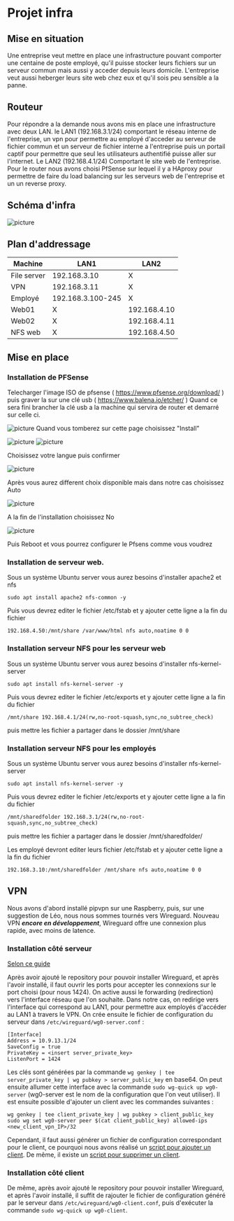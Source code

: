 # Projet infra
## Mise en situation
Une entreprise veut mettre en place une infrastructure pouvant comporter une centaine de poste employé, qu'il puisse stocker leurs fichiers sur un serveur commun mais aussi y acceder depuis leurs domicile. L'entreprise veut aussi heberger leurs site web chez eux et qu'il sois peu sensible a la panne.
## Routeur
Pour répondre a la demande nous avons mis en place une infrastructure avec deux LAN. le LAN1 (192.168.3.1/24) comportant le réseau interne de l'entreprise, un vpn pour permettre au employé d'acceder au serveur de fichier commun et un serveur de fichier interne a l'entreprise puis un portail captif pour permettre que seul les utilisateurs authentifié puisse aller sur l'internet. Le LAN2 (192.168.4.1/24) Comportant le site web de l'entreprise. Pour le router nous avons choisi PfSense sur lequel il y a HAproxy pour permettre de faire du load balancing sur les serveurs web de l'entreprise et un un reverse proxy.
## Schéma d'infra
![picture](/image/projet_infra.png)
## Plan d'addressage
|Machine|LAN1|LAN2|
|-------|----|----|
|File server	|192.168.3.10	 |	X  |
|VPN		|192.168.3.11	 |	X  |
|Employé		|192.168.3.100-245	 |	X  |
|Web01		| X |192.168.4.10  |
|Web02		| X |192.168.4.11  |
|NFS web		| X |192.168.4.50  |
## Mise en place
### Installation de PFSense
Telecharger l'image ISO de pfsense ( https://www.pfsense.org/download/ ) puis graver la sur une clé usb ( https://www.balena.io/etcher/ )
Quand ce sera fini brancher la clé usb a la machine qui servira de router et demarré sur celle ci.

![picture](/image/pfsense-4.jpg)
Quand vous tomberez sur cette page choisissez "Install"

![picture](/image/pfsense-5.jpg)
![picture](/image/pfsense-6.jpg)

Choisissez votre langue puis confirmer

![picture](/image/pfsense-7.jpg)

Après vous aurez different choix disponible mais dans notre cas choisissez Auto

![picture](/image/pfsense-9.jpg)

A la fin de l'installation choisissez No

![picture](/image/pfsense-10.jpg)

Puis Reboot et vous pourrez configurer le Pfsens comme vous voudrez

### Installation de serveur web.
Sous un système Ubuntu server vous aurez besoins d'installer apache2 et nfs
```
sudo apt install apache2 nfs-common -y
```
Puis vous devrez editer le fichier /etc/fstab et y ajouter cette ligne a la fin du fichier
```
192.168.4.50:/mnt/share /var/www/html nfs auto,noatime 0 0
```
### Installation serveur NFS pour les serveur web
Sous un système Ubuntu server vous aurez besoins d'installer nfs-kernel-server
```
sudo apt install nfs-kernel-server -y
```
Puis vous devrez editer le fichier /etc/exports et y ajouter cette ligne a la fin du fichier
```
/mnt/share 192.168.4.1/24(rw,no-root-squash,sync,no_subtree_check)
```
puis mettre les fichier a partager dans le dossier /mnt/share
### Installation serveur NFS pour les employés
Sous un système Ubuntu server vous aurez besoins d'installer nfs-kernel-server
```
sudo apt install nfs-kernel-server -y
```
Puis vous devrez editer le fichier /etc/exports et y ajouter cette ligne a la fin du fichier
```
/mnt/sharedfolder 192.168.3.1/24(rw,no-root-squash,sync,no_subtree_check)
```
puis mettre les fichier a partager dans le dossier /mnt/sharedfolder/

Les employé devront editer leurs fichier /etc/fstab et y ajouter cette ligne a la fin du fichier
```
192.168.3.10:/mnt/sharedfolder /mnt/share nfs auto,noatime 0 0
```
## VPN
Nous avons d'abord installé pipvpn sur une Raspberry, puis, sur une suggestion de Léo, nous nous sommes tournés vers Wireguard. Nouveau VPN ***encore en développement***, Wireguard offre une connexion plus rapide, avec moins de latence.
### Installation côté serveur
[Selon ce guide](https://www.ckn.io/blog/2017/11/14/wireguard-vpn-typical-setup/)

Après avoir ajouté le repository pour pouvoir installer Wireguard, et après l'avoir installé, il faut ouvrir les ports pour accepter les connexions sur le port choisi (pour nous 1424). On active aussi le forwarding (redirection) vers l'interface réseau que l'on souhaite. Dans notre cas, on redirige vers l'interface qui correspond au LAN1, pour permettre aux employés d'accéder au LAN1 à travers le VPN. On crée ensuite le fichier de configuration du serveur dans `/etc/wireguard/wg0-server.conf` :

```
[Interface]
Address = 10.9.13.1/24
SaveConfig = true
PrivateKey = <insert server_private_key>
ListenPort = 1424
```

Les clés sont générées par la commande `wg genkey | tee server_private_key | wg pubkey > server_public_key` en base64.
On peut ensuite allumer cette interface avec la commande `sudo wg-quick up wg0-server` (wg0-server est le nom de la configuration que l'on veut utiliser).
Il est ensuite possible d'ajouter un client avec les commandes suivantes :
```
wg genkey | tee client_private_key | wg pubkey > client_public_key
sudo wg set wg0-server peer $(cat client_public_key) allowed-ips <new_client_vpn_IP>/32
```
Cependant, il faut aussi générer un fichier de configuration correspondant pour le client, ce pourquoi nous avons réalisé un [script pour ajouter un client](/wireguard/addclient.sh). De même, il existe un [script pour supprimer un client](/wireguard/removeclient.sh).
### Installation côté client
De même, après avoir ajouté le repository pour pouvoir installer Wireguard, et après l'avoir installé, il suffit de rajouter le fichier de configuration généré par le serveur dans `/etc/wireguard/wg0-client.conf`, puis d'exécuter la commande `sudo wg-quick up wg0-client`.
